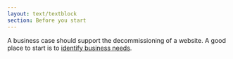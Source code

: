```yaml
---
layout: text/textblock
section: Before you start
---
```

A business case should support the decommissioning of a website. A good place to start is to [identify business needs](/content-strategy/identify-business-needs/).